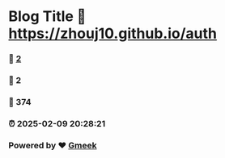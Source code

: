# Blog Title :link: https://zhouj10.github.io/auth 
### :page_facing_up: [2](https://zhouj10.github.io/auth/tag.html) 
### :speech_balloon: 2 
### :hibiscus: 374 
### :alarm_clock: 2025-02-09 20:28:21 
### Powered by :heart: [Gmeek](https://github.com/Meekdai/Gmeek)
